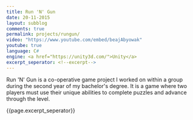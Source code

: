 ```yaml
---
title: Run 'N' Gun
date: 20-11-2015
layout: subblog
comments: true
permalink: projects/rungun/
video: "https://www.youtube.com/embed/beajAbyowak"
youtube: true
language: C#
engine: <a href="https://unity3d.com/">Unity</a>
excerpt_seperator: <!--excerpt-->
---
```

<p>Run 'N' Gun is a co-operative game project I worked on within a group during the second year of my bachelor's degree. It is a game where two players must use their unique abilities to complete puzzles and advance through the level.</p>
{{page.excerpt_seperator}}
